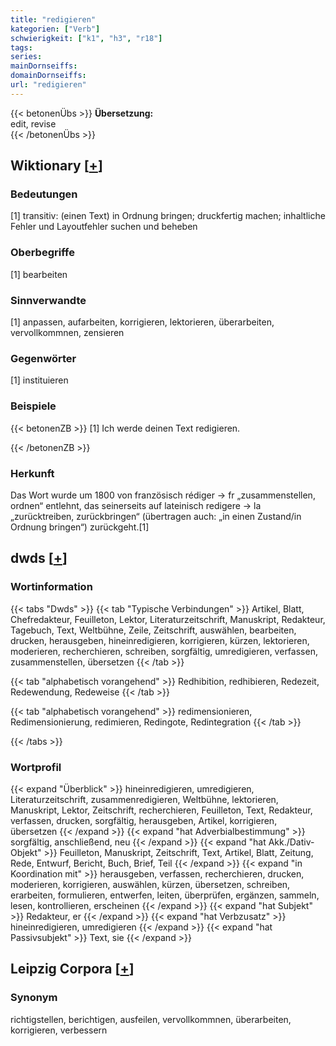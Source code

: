 ```yaml
---
title: "redigieren"
kategorien: ["Verb"]
schwierigkeit: ["k1", "h3", "r18"]
tags:
series:
mainDornseiffs:
domainDornseiffs:
url: "redigieren"
---
```


{{< betonenÜbs >}}
**Übersetzung:**  
edit, revise  
{{< /betonenÜbs >}}

## Wiktionary [[+](https://de.wiktionary.org/wiki/redigieren)]

### Bedeutungen
[1] transitiv: (einen Text) in Ordnung bringen; druckfertig machen; inhaltliche Fehler und Layoutfehler suchen und beheben  

### Oberbegriffe
[1] bearbeiten  

### Sinnverwandte
[1] anpassen, aufarbeiten, korrigieren, lektorieren, überarbeiten, vervollkommnen, zensieren  

### Gegenwörter
[1] instituieren  

### Beispiele
{{< betonenZB >}}
[1] Ich werde deinen Text redigieren.  

{{< /betonenZB >}}
### Herkunft
Das Wort wurde um 1800 von französisch rédiger → fr „zusammenstellen, ordnen“ entlehnt, das seinerseits auf lateinisch redigere → la „zurücktreiben, zurückbringen“ (übertragen auch: „in einen Zustand/in Ordnung bringen“) zurückgeht.[1]  



## dwds [[+](https://www.dwds.de/wb/redigieren)]

### Wortinformation
{{< tabs "Dwds" >}}
{{< tab "Typische Verbindungen" >}}
Artikel, Blatt, Chefredakteur, Feuilleton, Lektor, Literaturzeitschrift, Manuskript, Redakteur, Tagebuch, Text, Weltbühne, Zeile, Zeitschrift, auswählen, bearbeiten, drucken, herausgeben, hineinredigieren, korrigieren, kürzen, lektorieren, moderieren, recherchieren, schreiben, sorgfältig, umredigieren, verfassen, zusammenstellen, übersetzen
{{< /tab >}}

{{< tab "alphabetisch vorangehend" >}}
Redhibition, redhibieren, Redezeit, Redewendung, Redeweise
{{< /tab >}}

{{< tab "alphabetisch vorangehend" >}}
redimensionieren, Redimensionierung, redimieren, Redingote, Redintegration
{{< /tab >}}

{{< /tabs >}}

### Wortprofil
{{< expand "Überblick" >}} hineinredigieren, umredigieren, Literaturzeitschrift, zusammenredigieren, Weltbühne, lektorieren, Manuskript, Lektor, Zeitschrift, recherchieren, Feuilleton, Text, Redakteur, verfassen, drucken, sorgfältig, herausgeben, Artikel, korrigieren, übersetzen {{< /expand >}}
{{< expand "hat Adverbialbestimmung" >}} sorgfältig, anschließend, neu {{< /expand >}}
{{< expand "hat Akk./Dativ-Objekt" >}} Feuilleton, Manuskript, Zeitschrift, Text, Artikel, Blatt, Zeitung, Rede, Entwurf, Bericht, Buch, Brief, Teil {{< /expand >}}
{{< expand "in Koordination mit" >}} herausgeben, verfassen, recherchieren, drucken, moderieren, korrigieren, auswählen, kürzen, übersetzen, schreiben, erarbeiten, formulieren, entwerfen, leiten, überprüfen, ergänzen, sammeln, lesen, kontrollieren, erscheinen {{< /expand >}}
{{< expand "hat Subjekt" >}} Redakteur, er {{< /expand >}}
{{< expand "hat Verbzusatz" >}} hineinredigieren, umredigieren {{< /expand >}}
{{< expand "hat Passivsubjekt" >}} Text, sie {{< /expand >}}

## Leipzig Corpora [[+](https://corpora.uni-leipzig.de/en/res?word=redigieren&corpusId=deu_newscrawl-public_2018)]


### Synonym
richtigstellen, berichtigen, ausfeilen, vervollkommnen, überarbeiten, korrigieren, verbessern

